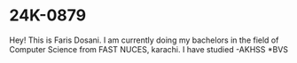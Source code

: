# 24K-0879

Hey! This is Faris Dosani. I am currently doing my bachelors in the field of Computer Science from FAST NUCES, karachi. I have studied
-AKHSS
*BVS

